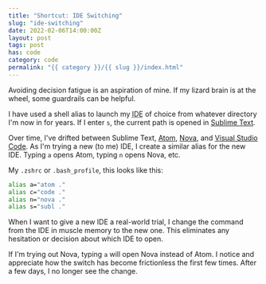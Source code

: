 ```yaml
---
title: "Shortcut: IDE Switching"
slug: "ide-switching"
date: 2022-02-06T14:00:00Z
layout: post
tags: post
has: code
category: code
permalink: "{{ category }}/{{ slug }}/index.html"
---
```


Avoiding decision fatigue is an aspiration of mine. If my lizard brain is at the wheel, some guardrails can be helpful.

I have used a shell alias to launch my <abbr title="Integrated Development Environment">IDE</abbr> of choice from whatever directory I'm now in for years. If I enter `s`, the current path is opened in [Sublime Text](https://www.sublimetext.com/).

Over time, I've drifted between Sublime Text, [Atom](https://atom.io/), [Nova](https://nova.app/), and [Visual Studio Code](https://code.visualstudio.com/). As I'm trying a new (to me) IDE, I create a similar alias for the new IDE. Typing `a` opens Atom, typing `n` opens Nova, etc.

My `.zshrc` or `.bash_profile`, this looks like this:

```bash
alias a="atom ."
alias c="code ."
alias n="nova ."
alias s="subl ."
```

When I want to give a new IDE a real-world trial, I change the command from the IDE in muscle memory to the new one. This eliminates any hesitation or decision about which IDE to open.

If I'm trying out Nova, typing `a` will open Nova instead of Atom. I notice and appreciate how the switch has become frictionless the first few times. After a few days, I no longer see the change.
